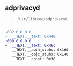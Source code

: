 ## adprivacyd

> `/usr/libexec/adprivacyd`

```diff

-602.0.0.0.0
-  __TEXT.__text: 0x448
+608.0.0.0.0
+  __TEXT.__text: 0x46c
   __TEXT.__auth_stubs: 0x160
   __TEXT.__objc_stubs: 0x140
   __TEXT.__const: 0x38

```
